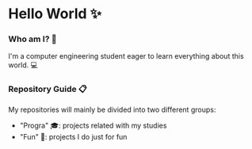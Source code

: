 # Hello World ✨

### Who am I? 💅
I'm a computer engineering student eager to learn everything about this world. 💻

### Repository Guide 📋
My repositories will mainly be divided into two different groups:
- "Progra" 🎓: projects related with my studies
- "Fun" 🎈: projects I do just for fun 
